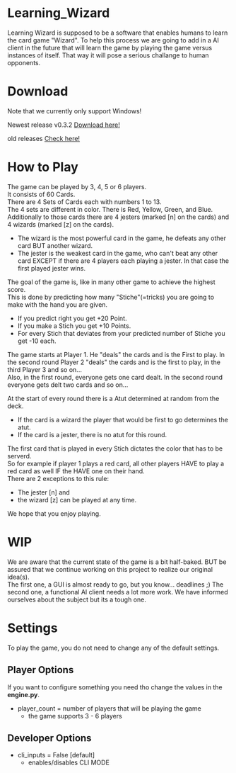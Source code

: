 # Learning_Wizard
Learning Wizard is supposed to be a software that enables humans to learn the card game "Wizard".
To help this process we are going to add in a AI client in the future that will learn the
game by playing the game versus instances of itself. That way it will pose a serious challange
to human opponents.

# Download
Note that we currently only support Windows!

Newest release v0.3.2 [Download here!](https://mega.nz/#!MHIBGSaI!C9_VPklvqxs8ffFHEZoaBrn9Df-oAHzToYRv2iskqwQ)

old releases [Check here!](https://mega.nz/#F!YWpSTCAK!uZkUggHo8zuiiqHlUfWVLA)

# How to Play
The game can be played by 3, 4, 5 or 6 players.  
It consists of 60 Cards.  
There are 4 Sets of Cards each with numbers 1 to 13.  
The 4 sets are different in color. There is Red, Yellow, Green, and Blue.  
Additionally to those cards there are 4 jesters (marked [n] on the cards) and 4 wizards (marked [z] on the cards). 
* The wizard is the most powerful card in the game, he defeats any other card BUT another wizard. 
* The jester is the weakest card in the game, who can't beat any other card EXCEPT if there are 4 players each playing a jester.
In that case the first played jester wins.
    
The goal of the game is, like in many other game to achieve the highest score.  
This is done by predicting how many "Stiche"(=tricks) you are going to make with the hand you are given.  
* If you predict right you get +20 Point.  
* If you make a Stich you get +10 Points.  
* For every Stich that deviates from your predicted number of Stiche you get -10 each.

The game starts at Player 1. He "deals" the cards and is the First to play. In the second round Player 2 "deals" the cards and is the first to play, in the third Player 3 and so on...  
Also, in the first round, everyone gets one card dealt. In the second round everyone gets delt two cards and so on...  

At the start of every round there is a Atut determined at random from the deck. 
* If the card is a wizard the player that would be first to go determines the atut. 
* If the card is a jester, there is no atut for this round.  

The first card that is played in every Stich dictates the color that has to be serverd.  
So for example if player 1 plays a red card, all other players HAVE to play a red card as well IF the HAVE one on their hand.  
There are 2 exceptions to this rule:
* The jester [n] and 
* the wizard [z] can be played at any time.  
  
We hope that you enjoy playing. 
# WIP
We are aware that the current state of the game is a bit half-baked. BUT be assured that we continue working on this project
to realize our original idea(s).  
The first one, a GUI is almost ready to go, but you know... deadlines ;)
The second one, a functional AI client needs a lot more work. We have informed ourselves about the subject but its a tough one.  

# Settings

To play the game, you do not need to change any of the default settings.

## Player Options
If you want to configure something you need tho change the values in the **engine.py**.
* player_count = number of players that will be playing the game
    * the game supports 3 - 6 players

## Developer Options
* cli_inputs = False [default]
    * enables/disables CLI MODE
